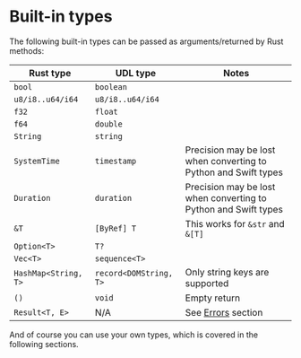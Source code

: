 # Built-in types

The following built-in types can be passed as arguments/returned by Rust methods:

| Rust type            | UDL type               | Notes                                                           |
|----------------------|------------------------|-----------------------------------------------------------------|
| `bool`               | `boolean`              |                                                                 |
| `u8/i8..u64/i64`     | `u8/i8..u64/i64`       |                                                                 |
| `f32`                | `float`                |                                                                 |
| `f64`                | `double`               |                                                                 |
| `String`             | `string`               |                                                                 |
| `SystemTime`         | `timestamp`            | Precision may be lost when converting to Python and Swift types |
| `Duration  `         | `duration`             | Precision may be lost when converting to Python and Swift types |
| `&T`                 | `[ByRef] T`            | This works for `&str` and `&[T]`                                |
| `Option<T>`          | `T?`                   |                                                                 |
| `Vec<T>`             | `sequence<T>`          |                                                                 |
| `HashMap<String, T>` | `record<DOMString, T>` | Only string keys are supported                                  |
| `()`                 | `void`                 | Empty return                                                    |
| `Result<T, E>`       | N/A                    | See [Errors](./errors.md) section                               |

And of course you can use your own types, which is covered in the following sections.
